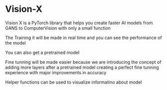 # Vision-X

Vision X is a PyTorch library that helps you create faster AI models from GANS to ComputerVision with only a small function

The Training it will be made in real time and you can see the performance of the model

You can also get a pretrained model 

Fine tunning will be made easier because we are introducing the concept of adding more layers after a pretrained model creating a perfect fine tunning experience with major improvements in accuracy

Helper functions can be used to visualize informatino about model 

